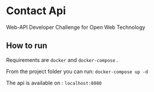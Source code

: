 # Contact Api
Web-API Developer Challenge for Open Web Technology

## How to run

Requirements are `docker` and `docker-compose` .

From the project folder you can run:
```docker-compose up -d```

The api is available on : `localhost:8080`